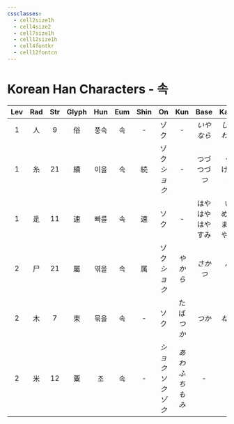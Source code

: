 ```yaml
---
cssclasses:
  - cell2size1h
  - cell4size2
  - cell7size1h
  - cell12size1h
  - cell4fontkr
  - cell12fontcn
---
```


# Korean Han Characters - 속

| Lev | Rad | Str | Glyph | Hun | Eum | Shin |        On         |       Kun        |         Base         |        Kana         | Simp | Man | Can  | Viet  |
| :-: | :-: | :-: | :---: | :-: | :-: | :--: | :---------------: | :--------------: | :------------------: | :-----------------: | :--: | :-: | :--: | :---: |
|  1  |  人  |  9  |   俗   | 풍속  |  속  |  -   |        ゾク         |        -         |      *いや<br>なら*      |     *しい<br>わし*      |  -   | sú  | zuk6 |  tục  |
|  1  |  糸  | 21  |   續   | 이을  |  속  |  続   |    ゾク<br>*ショク*    |        -         |   つづ<br>つづ<br>*つ*    |   く<br>ける<br>*ぐ*    |  续   | xù  | zuk6 |  tục  |
|  1  |  辵  | 11  |   速   | 빠를  |  속  |  速   |        ソク         |        -         | はや<br>はや<br>はや<br>すみ | い<br>める<br>まる<br>やか |  速   | sù  | cuk1 |  tốc  |
|  2  |  尸  | 21  |   屬   | 엮을  |  속  |  属   |    ゾク<br>*ショク*    |      *やから*       |      *さか<br>つ*       |      *ん<br>く*       |  属   | shǔ | suk6 | thuộc |
|  2  |  木  |  7  |   束   | 묶을  |  속  |  -   |        ソク         |    たば<br>*つか*    |         *つか*         |        *ねる*         |  -   | shù | cuk1 | thút  |
|  2  |  米  | 12  |   粟   |  조  |  속  |  -   | *ショク<br>ソク<br>ゾク* | *あわ<br>ふち<br>もみ* |          -           |          -          |  -   | sù  | suk1 | thóc  |
